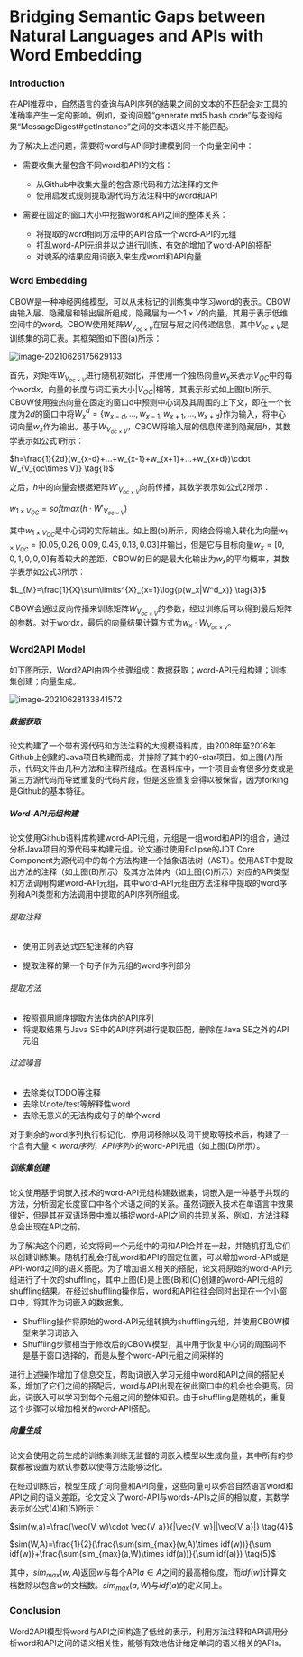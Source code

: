 # Bridging Semantic Gaps between Natural Languages and APIs with Word Embedding

### Introduction

在API推荐中，自然语言的查询与API序列的结果之间的文本的不匹配会对工具的准确率产生一定的影响。例如，查询问题“generate md5 hash code”与查询结果“MessageDigest#getInstance”之间的文本语义并不能匹配。

为了解决上述问题，需要将word与API同时建模到同一个向量空间中：

- 需要收集大量包含不同word和API的文档：
  - 从Github中收集大量的包含源代码和方法注释的文件
  - 使用启发式规则提取源代码方法注释中的word和API
- 需要在固定的窗口大小中挖掘word和API之间的整体关系：

  - 将提取的word相同方法中的API合成一个word-API的元组
  - 打乱word-API元组并以之进行训练，有效的增加了word-API的搭配
  - 对魂系的结果应用词嵌入来生成word和API向量

### Word Embedding

CBOW是一种神经网络模型，可以从未标记的训练集中学习word的表示。CBOW由输入层、隐藏层和输出层所组成，隐藏层为一个$1 \times V$的向量，其用于表示低维空间中的word。CBOW使用矩阵$W_{V_{oc\times V}}$在层与层之间传递信息，其中$V_{oc\times V}$是训练集的词汇表。其框架图如下图(a)所示：

![image-20210626175629133](C:\Users\94247\AppData\Roaming\Typora\typora-user-images\image-20210626175629133.png)

首先，对矩阵$W_{V_{oc\times V}}$进行随机初始化，并使用一个独热向量$w_x$来表示$V_{OC}$中的每个word$x$，向量的长度与词汇表大小$|V_{OC}|$相等，其表示形式如上图(b)所示。CBOW使用独热向量在固定的窗口d中预测中心词及其周围的上下文，即在一个长度为$2d$的窗口中将$W^d_x=\{w_{x-d},...,w_{x-1},w_{x+1},...,w_{x+d}\}$作为输入，将中心词向量$w_x$作为输出。基于$W_{V_{oc\times V}}$，CBOW将输入层的信息传递到隐藏层$h$，其数学表示如公式1所示：

$h=\frac{1}{2d}(w_{x-d}+...+w_{x-1}+w_{x+1}+...+w_{x+d})\cdot W_{V_{oc\times V}} \tag{1}$

之后，$h$中的向量会根据矩阵$W'_{V_{oc\times V}}$向前传播，其数学表示如公式2所示：

$w_{1\times V_{OC}}=softmax(h \cdot W'_{V_{oc\times V}}) \tag{2}$

其中$w_{1\times V_{OC}}$是中心词的实际输出。如上图(b)所示，网络会将输入转化为向量$w_{1\times V_{OC}}=[0.05,0.26,0.09,0.45,0.13,0.03]$并输出，但是它与目标向量$w_x=[0,0,1,0,0,0]$有着较大的差距，CBOW的目的是最大化输出为$w_x$的平均概率，其数学表示如公式3所示：

$L_{M}=\frac{1}{X}\sum\limits^{X}_{x=1}\log{p(w_x|W^d_x)} \tag{3}$

CBOW会通过反向传播来训练矩阵$W_{V_{oc\times V}}$的参数，经过训练后可以得到最后矩阵的参数。对于word$x$，最后的向量结果计算方式为$w_x \cdot W_{V_{oc\times V}}$。

### Word2API Model

如下图所示，Word2API由四个步骤组成：数据获取；word-API元组构建；训练集创建；向量生成。

![image-20210628133841572](C:\Users\94247\AppData\Roaming\Typora\typora-user-images\image-20210628133841572.png)

##### 数据获取

论文构建了一个带有源代码和方法注释的大规模语料库，由2008年至2016年Github上创建的Java项目构建而成，并排除了其中的0-star项目。如上图(A)所示，代码文件由几种方法和注释所组成。在语料库中，一个项目会有很多分支或是第三方源代码而导致重复的代码片段，但是这些重复会得以被保留，因为forking是Github的基本特征。

##### Word-API元组构建

论文使用Github语料库构建word-API元组，元组是一组word和API的组合，通过分析Java项目的源代码来构建元组。论文通过使用Eclipse的JDT Core Component为源代码中的每个方法构建一个抽象语法树（AST）。使用AST中提取出方法的注释（如上图(B)所示）及其方法体内（如上图(C)所示）对应的API类型和方法调用构建word-API元组，其中word-API元组由方法注释中提取的word序列和API类型和方法调用中提取的API序列所组成。

###### 提取注释

- 使用正则表达式匹配注释的内容

- 提取注释的第一个句子作为元组的word序列部分

###### 提取方法

- 按照调用顺序提取方法体内的API序列
- 将提取结果与Java SE中的API序列进行提取匹配，删除在Java SE之外的API元组

###### 过滤噪音

- 去除类似TODO等注释
- 去除以note/test等解释性word
- 去除无意义的无法构成句子的单个word

对于剩余的word序列执行标记化、停用词移除以及词干提取等技术后，构建了一个含有大量$<word序列，API序列>$的word-API元组（如上图(D)所示）。

##### 训练集创建

论文使用基于词嵌入技术的word-API元组构建数据集，词嵌入是一种基于共现的方法，分析固定长度窗口中各个术语之间的关系。虽然词嵌入技术在单语言中效果很好，但是其在双语场景中难以捕捉word-API之间的共现关系，例如，方法注释总会出现在API之前。

为了解决这个问题，论文将同一个元组中的词和API合并在一起，并随机打乱它们以创建训练集。随机打乱会打乱word和API的固定位置，可以增加word-API或是API-word之间的语义搭配。为了增加语义相关的搭配，论文将原始的word-API元组进行了十次的shuffling，其中上图(E)是上图(B)和(C)创建的word-API元组的shuffling结果。在经过shuffling操作后，word和API往往会同时出现在一个小窗口中，将其作为词嵌入的数据集。

- Shuffling操作将原始的word-API元组转换为shuffling元组，并使用CBOW模型来学习词嵌入
- Shuffling步骤相当于修改后的CBOW模型，其中用于恢复中心词的周围词不是基于窗口选择的，而是从整个word-API元组之间采样的

进行上述操作增加了信息交互，帮助词嵌入学习元组中word和API之间的搭配关系，增加了它们之间的搭配后，word与API出现在彼此窗口中的机会也会更高。因此，词嵌入可以学习到每个元组之间的整体知识。由于shuffling是随机的，重复这个步骤可以增加相关的word-API搭配。

##### 向量生成

论文会使用之前生成的训练集训练无监督的词嵌入模型以生成向量，其中所有的参数都被设置为默认参数以使得方法能够泛化。

在经过训练后，模型生成了词向量和API向量，这些向量可以弥合自然语言word和API之间的语义差距，论文定义了word-API与words-APIs之间的相似度，其数学表示如公式(4)和(5)所示：

$sim(w,a)=\frac{\vec{V_w}\cdot \vec{V_a}}{|\vec{V_w}||\vec{V_a}|} \tag{4}$

$sim(W,A)=\frac{1}{2}(\frac{\sum(sim_{max}(w,A)\times idf(w))}{\sum idf(w)}+\frac{\sum(sim_{max}(a,W)\times idf(a))}{\sum idf(a)}) \tag{5}$

其中，$sim_{max}(w,A)$返回$w$与每个API$a \in A$之间的最高相似度，而$idf(w)$计算文档数除以包含$w$的文档数。$sim_{max}(a,W)$与$idf(a)$的定义同上。

### Conclusion

Word2API模型将word与API之间构造了低维的表示，利用方法注释和API调用分析word和API之间的语义相关性，能够有效地估计给定单词的语义相关的APIs。

